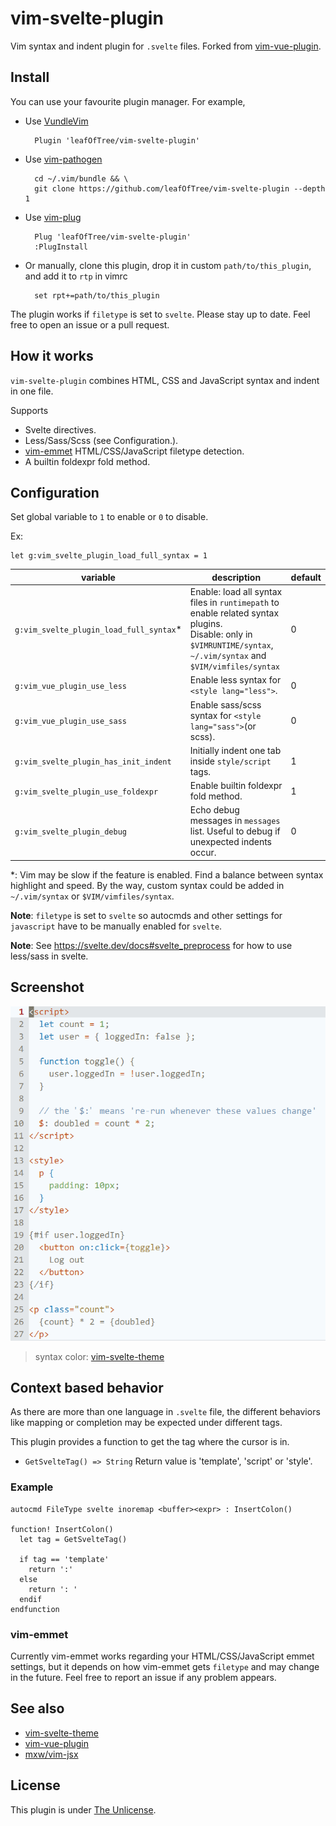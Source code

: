 # vim-svelte-plugin

Vim syntax and indent plugin for `.svelte` files. Forked from [vim-vue-plugin][3].

## Install

You can use your favourite plugin manager. For example, 

- Use [VundleVim][2]

        Plugin 'leafOfTree/vim-svelte-plugin'

- Use [vim-pathogen][5]

        cd ~/.vim/bundle && \
        git clone https://github.com/leafOfTree/vim-svelte-plugin --depth 1

- Use [vim-plug][7]

        Plug 'leafOfTree/vim-svelte-plugin'
        :PlugInstall

- Or manually, clone this plugin, drop it in custom `path/to/this_plugin`, and add it to `rtp` in vimrc

        set rpt+=path/to/this_plugin

The plugin works if `filetype` is set to `svelte`. Please stay up to date. Feel free to open an issue or a pull request.

## How it works

`vim-svelte-plugin` combines HTML, CSS and JavaScript syntax and indent in one file.

Supports

- Svelte directives.
- Less/Sass/Scss (see Configuration.).
- [vim-emmet][10] HTML/CSS/JavaScript filetype detection.
- A builtin foldexpr fold method.

## Configuration

Set global variable to `1` to enable or `0` to disable.

Ex:

    let g:vim_svelte_plugin_load_full_syntax = 1

| variable                              | description                                                                                            | default                    |
|---------------------------------------|--------------------------------------------------------------------------------------------------------------------------------|----------------------------|
| `g:vim_svelte_plugin_load_full_syntax`\* | Enable: load all syntax files in `runtimepath` to enable related syntax plugins.<br> Disable: only in `$VIMRUNTIME/syntax`, `~/.vim/syntax` and `$VIM/vimfiles/syntax` | 0 |
| `g:vim_vue_plugin_use_less`              | Enable less syntax for `<style lang="less">`.                                                          | 0 |
| `g:vim_vue_plugin_use_sass`              | Enable sass/scss syntax for `<style lang="sass">`(or scss).                                            | 0 |
| `g:vim_svelte_plugin_has_init_indent`    | Initially indent one tab inside `style/script` tags.                                                   | 1 |
| `g:vim_svelte_plugin_use_foldexpr`       | Enable builtin foldexpr fold method.                                                                   | 1 |
| `g:vim_svelte_plugin_debug`              | Echo debug messages in `messages` list. Useful to debug if unexpected indents occur.                   | 0 |

\*: Vim may be slow if the feature is enabled. Find a balance between syntax highlight and speed. By the way, custom syntax could be added in `~/.vim/syntax` or `$VIM/vimfiles/syntax`.

**Note**: `filetype` is set to `svelte` so autocmds and other settings for `javascript` have to be manually enabled for `svelte`.

**Note**:  See <https://svelte.dev/docs#svelte_preprocess> for how to use less/sass in svelte.

## Screenshot

<img alt="screenshot" src="https://raw.githubusercontent.com/leafOfTree/leafOfTree.github.io/master/vim-svelte-theme.png" width="600" />

> syntax color: [vim-svelte-theme][11]

## Context based behavior

As there are more than one language in `.svelte` file, the different behaviors like mapping or completion may be expected under different tags.

This plugin provides a function to get the tag where the cursor is in.

- `GetSvelteTag() => String` Return value is 'template', 'script' or 'style'.

### Example

```vim
autocmd FileType svelte inoremap <buffer><expr> : InsertColon()

function! InsertColon()
  let tag = GetSvelteTag()
  
  if tag == 'template'
    return ':'
  else
    return ': '
  endif
endfunction
```

### vim-emmet

Currently vim-emmet works regarding your HTML/CSS/JavaScript emmet settings, but it depends on how vim-emmet gets `filetype` and may change in the future. Feel free to report an issue if any problem appears.

## See also

- [vim-svelte-theme][11]
- [vim-vue-plugin][3]
- [mxw/vim-jsx][1]

## License

This plugin is under [The Unlicense][8].

[1]: https://github.com/mxw/vim-jsx "mxw: vim-jsx"
[2]: https://github.com/VundleVim/Vundle.vim
[3]: https://github.com/leafOfTree/vim-vue-plugin
[5]: https://github.com/tpope/vim-pathogen
[7]: https://github.com/junegunn/vim-plug
[8]: https://choosealicense.com/licenses/unlicense/
[10]: https://github.com/mattn/emmet-vim
[11]: https://github.com/leafOfTree/vim-svelte-theme
